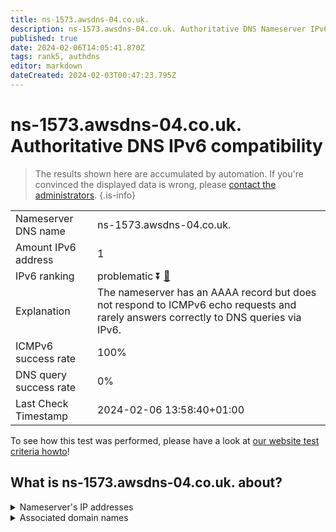 ```yaml
---
title: ns-1573.awsdns-04.co.uk.
description: ns-1573.awsdns-04.co.uk. Authoritative DNS Nameserver IPv6 compatibility
published: true
date: 2024-02-06T14:05:41.870Z
tags: rank5, authdns
editor: markdown
dateCreated: 2024-02-03T00:47:23.795Z
---
```


# ns-1573.awsdns-04.co.uk. Authoritative DNS IPv6 compatibility

> The results shown here are accumulated by automation. If you're convinced the displayed data is wrong, please [contact the administrators](/howto/chat). 
{.is-info}




|   |   |
| - | - |
| Nameserver DNS name | ns-1573.awsdns-04.co.uk.
| Amount IPv6 address | 1
| IPv6 ranking | problematic :arrow_double_down: [🔗](/howto/ranking) |
| Explanation | The nameserver has an AAAA record but does not respond to ICMPv6 echo requests and rarely answers correctly to DNS queries via IPv6. |
| ICMPv6 success rate | 100%|
| DNS query success rate | 0% |
| Last Check Timestamp | 2024-02-06 13:58:40+01:00 |

To see how this test was performed, please have a look at [our website test criteria howto](/howto/testcriteria/authdns)!


## What is ns-1573.awsdns-04.co.uk. about?




<details>
<summary>Nameserver's IP addresses</summary>

2600:9000:5306:2500::1

</details>



<details>
<summary>Associated domain names</summary>

www.quora.com

</details>
